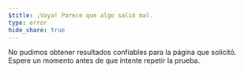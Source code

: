 ```yaml
---
$title: ¡Vaya! Parece que algo salió mal.
type: error
hide_share: true
---
```


No pudimos obtener resultados confiables para la página que solicitó. Espere un momento antes de que intente repetir la prueba.
